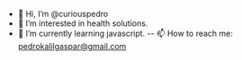 - 👋 Hi, I’m @curiouspedro
- 👀 I’m interested in health solutions.
- 🌱 I’m currently learning javascript.
-- 📫 How to reach me: pedrokalilgaspar@gmail.com

<!---
curiouspedro/curiouspedro is a ✨ special ✨ repository because its `README.md` (this file) appears on your GitHub profile.
You can click the Preview link to take a look at your changes.
--->
